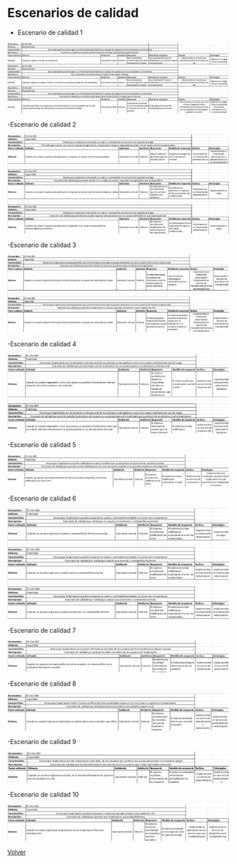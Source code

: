 # Escenarios de calidad

- Escenario de calidad 1

![Escenario](/Imagenes/Escenarios-Calidad/Escenario-1.png)

-Escenario de calidad 2

![Escenario](/Imagenes/Escenarios-Calidad/Escenario-2.png)

-Escenario de calidad 3

![Escenario](/Imagenes/Escenarios-Calidad/Escenario-3.png)

-Escenario de calidad 4

![Escenario](/Imagenes/Escenarios-Calidad/Escenario-4.png)

-Escenario de calidad 5

![Escenario](/Imagenes/Escenarios-Calidad/Escenario-5.png)

-Escenario de calidad 6

![Escenario](/Imagenes/Escenarios-Calidad/Escenario-6.png)

-Escenario de calidad 7

![Escenario](/Imagenes/Escenarios-Calidad/Escenario-7.png)

-Escenario de calidad 8

![Escenario](/Imagenes/Escenarios-Calidad/Escenario-8.png)

-Escenario de calidad 9

![Escenario](/Imagenes/Escenarios-Calidad/Escenario-9.png)

-Escenario de calidad 10

![Escenario](/Imagenes/Escenarios-Calidad/Escenario-10.png)

[Volver](https://github.com/federico1605/Software2/blob/main/Carpooling-agenda.md)